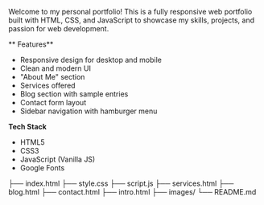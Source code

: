 Welcome to my personal portfolio! This is a fully responsive web portfolio built with HTML, CSS, and JavaScript to showcase my skills, projects, and passion for web development.

** Features**
- Responsive design for desktop and mobile
- Clean and modern UI
- "About Me" section
- Services offered
- Blog section with sample entries
- Contact form layout
- Sidebar navigation with hamburger menu
  
**Tech Stack**
- HTML5
- CSS3
- JavaScript (Vanilla JS)
- Google Fonts

├── index.html
├── style.css
├── script.js
├── services.html
├── blog.html
├── contact.html
├── intro.html
├── images/
└── README.md
